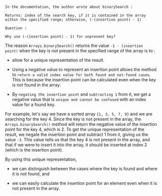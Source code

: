 ```
In the documentation, the author wrote about binarySearch :

Returns: index of the search key, if it is contained in the array within the specified range; otherwise, (-(insertion point) - 1)

Question :

Why use (-(insertion point) - 1) for unpresent key?
```

The reason `Arrays.binarySearch()` returns the value `-1 - (insertion point)` when the key is not present in the specified range of the array is to : 

- allow for a unique representation of the result.


- Using a negative value to represent an insertion point allows the method to `return a valid index value for both found and not-found cases`. This is because the insertion point can be calculated even when the key is not found in the array.


- By `negating the insertion point` and `subtracting 1` from it, we get a negative value that is `unique and cannot be confused` with an index value for a found key.


For example, let's say we have a sorted array `{1, 3, 5, 7, 9}` and we are searching for the key 4. Since the key is not present in the array, the `Arrays.binarySearch()` method will return the negative value of the insertion point for the key 4, which is 2. To get the unique representation of the result, we negate the insertion point and subtract 1 from it, giving us the value `-3`. This value tells us that the key 4 is not present in the array, and that if we were to insert it into the array, it should be inserted at index 2 (which is the insertion point).

By using this unique representation, 

- we can distinguish between the cases where the key is found and where it is not found, and 

- we can easily calculate the insertion point for an element even when it is not present in the array.
